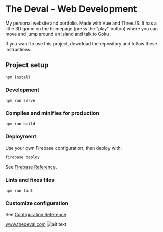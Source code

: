 # The Deval - Web Development

My personal website and portfolio. Made with Vue and ThreeJS.
It has a little 3D game on the homepage (press the "play" button) where you can move and jump around an island and talk to Goku.

If you want to use this project, download the repository and follow these instructions:


## Project setup
```
npm install
```

### Development
```
npm run serve
```

### Compiles and minifies for production
```
npm run build
```

### Deployment
Use your own Firebase configuration, then deploy with:
```
firebase deploy
```
See [Firebase Reference](https://firebase.google.com/docs/hosting).


### Lints and fixes files
```
npm run lint
```

### Customize configuration
See [Configuration Reference](https://cli.vuejs.org/config/).




www.thedeval.com
![alt text](https://github.com/alhuissi/Vue-ThreeJS-Website/blob/master/src/assets/logo.png?raw=true)

